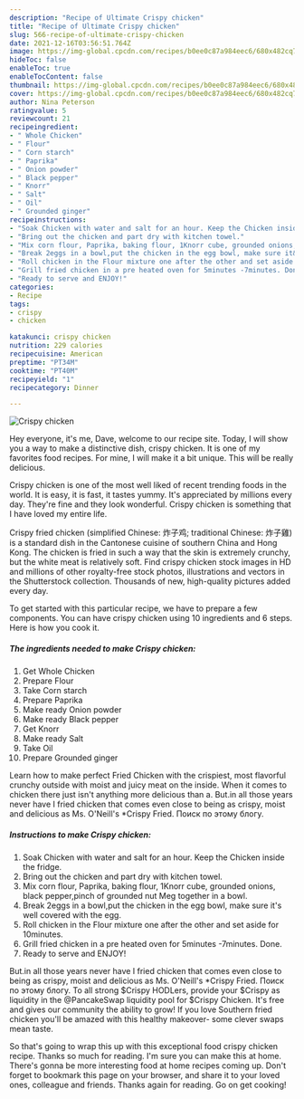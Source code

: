 ```yaml
---
description: "Recipe of Ultimate Crispy chicken"
title: "Recipe of Ultimate Crispy chicken"
slug: 566-recipe-of-ultimate-crispy-chicken
date: 2021-12-16T03:56:51.764Z
image: https://img-global.cpcdn.com/recipes/b0ee0c87a984eec6/680x482cq70/crispy-chicken-recipe-main-photo.jpg
hideToc: false
enableToc: true
enableTocContent: false
thumbnail: https://img-global.cpcdn.com/recipes/b0ee0c87a984eec6/680x482cq70/crispy-chicken-recipe-main-photo.jpg
cover: https://img-global.cpcdn.com/recipes/b0ee0c87a984eec6/680x482cq70/crispy-chicken-recipe-main-photo.jpg
author: Nina Peterson
ratingvalue: 5
reviewcount: 21
recipeingredient:
- " Whole Chicken"
- " Flour"
- " Corn starch"
- " Paprika"
- " Onion powder"
- " Black pepper"
- " Knorr"
- " Salt"
- " Oil"
- " Grounded ginger"
recipeinstructions:
- "Soak Chicken with water and salt for an hour. Keep the Chicken inside the fridge."
- "Bring out the chicken and part dry with kitchen towel."
- "Mix corn flour, Paprika, baking flour, 1Knorr cube, grounded onions, black pepper,pinch of grounded nut Meg together in a bowl."
- "Break 2eggs in a bowl,put the chicken in the egg bowl, make sure it&#39;s well covered with the egg."
- "Roll chicken in the Flour mixture one after the other and set aside for 10minutes."
- "Grill fried chicken in a pre heated oven for 5minutes -7minutes. Done."
- "Ready to serve and ENJOY!"
categories:
- Recipe
tags:
- crispy
- chicken

katakunci: crispy chicken 
nutrition: 229 calories
recipecuisine: American
preptime: "PT34M"
cooktime: "PT40M"
recipeyield: "1"
recipecategory: Dinner

---
```



![Crispy chicken](https://img-global.cpcdn.com/recipes/b0ee0c87a984eec6/680x482cq70/crispy-chicken-recipe-main-photo.jpg)

Hey everyone, it's me, Dave, welcome to our recipe site. Today, I will show you a way to make a distinctive dish, crispy chicken. It is one of my favorites food recipes. For mine, I will make it a bit unique. This will be really delicious.

Crispy chicken is one of the most well liked of recent trending foods in the world. It is easy, it is fast, it tastes yummy. It's appreciated by millions every day. They're fine and they look wonderful. Crispy chicken is something that I have loved my entire life.

Crispy fried chicken (simplified Chinese: 炸子鸡; traditional Chinese: 炸子雞) is a standard dish in the Cantonese cuisine of southern China and Hong Kong. The chicken is fried in such a way that the skin is extremely crunchy, but the white meat is relatively soft. Find crispy chicken stock images in HD and millions of other royalty-free stock photos, illustrations and vectors in the Shutterstock collection. Thousands of new, high-quality pictures added every day.


To get started with this particular recipe, we have to prepare a few components. You can have crispy chicken using 10 ingredients and 6 steps. Here is how you cook it.

<!--inarticleads1-->

##### The ingredients needed to make Crispy chicken:

1. Get  Whole Chicken
1. Prepare  Flour
1. Take  Corn starch
1. Prepare  Paprika
1. Make ready  Onion powder
1. Make ready  Black pepper
1. Get  Knorr
1. Make ready  Salt
1. Take  Oil
1. Prepare  Grounded ginger


Learn how to make perfect Fried Chicken with the crispiest, most flavorful crunchy outside with moist and juicy meat on the inside. When it comes to chicken there just isn&#39;t anything more delicious than a. But.in all those years never have I fried chicken that comes even close to being as crispy, moist and delicious as Ms. O&#39;Neill&#39;s *Crispy Fried. Поиск по этому блогу. 

<!--inarticleads2-->

##### Instructions to make Crispy chicken:

1. Soak Chicken with water and salt for an hour. Keep the Chicken inside the fridge.
1. Bring out the chicken and part dry with kitchen towel.
1. Mix corn flour, Paprika, baking flour, 1Knorr cube, grounded onions, black pepper,pinch of grounded nut Meg together in a bowl.
1. Break 2eggs in a bowl,put the chicken in the egg bowl, make sure it&#39;s well covered with the egg.
1. Roll chicken in the Flour mixture one after the other and set aside for 10minutes.
1. Grill fried chicken in a pre heated oven for 5minutes -7minutes. Done.
1. Ready to serve and ENJOY!

But.in all those years never have I fried chicken that comes even close to being as crispy, moist and delicious as Ms. O&#39;Neill&#39;s *Crispy Fried. Поиск по этому блогу. To all strong $Crispy HODLers, provide your $Crispy as liquidity in the @PancakeSwap liquidity pool for $Crispy Chicken. It&#39;s free and gives our community the ability to grow! If you love Southern fried chicken you&#39;ll be amazed with this healthy makeover- some clever swaps mean taste. 

So that's going to wrap this up with this exceptional food crispy chicken recipe. Thanks so much for reading. I'm sure you can make this at home. There's gonna be more interesting food at home recipes coming up. Don't forget to bookmark this page on your browser, and share it to your loved ones, colleague and friends. Thanks again for reading. Go on get cooking!
